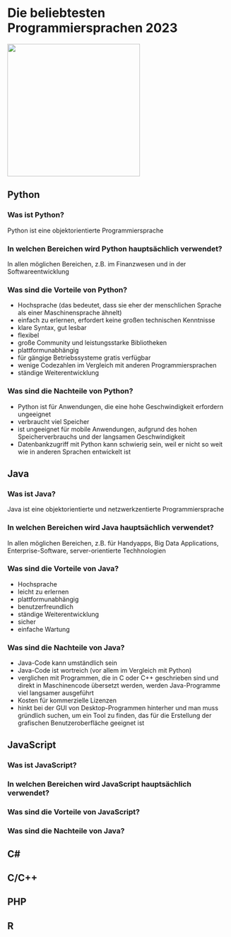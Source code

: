 # Die beliebtesten Programmiersprachen 2023
<img src="https://github.com/ec-mentors/IT-ist-das-was-fuer-mich/assets/151022420/e8bb931a-35e6-4106-b65a-80bf538fa621" height="300px">


## Python
### Was ist Python?
Python ist eine objektorientierte Programmiersprache
### In welchen Bereichen wird Python hauptsächlich verwendet?
In allen möglichen Bereichen, z.B. im Finanzwesen und in der Softwareentwicklung
### Was sind die Vorteile von Python?
- Hochsprache (das bedeutet, dass sie eher der menschlichen Sprache als einer Maschinensprache ähnelt)
- einfach zu erlernen, erfordert keine großen technischen Kenntnisse
- klare Syntax, gut lesbar 
- flexibel
- große Community und leistungsstarke Bibliotheken
- plattformunabhängig
- für gängige Betriebssysteme gratis verfügbar
- wenige Codezahlen im Vergleich mit anderen Programmiersprachen
- ständige Weiterentwicklung

### Was sind die Nachteile von Python?
- Python ist für Anwendungen, die eine hohe Geschwindigkeit erfordern ungeeignet
- verbraucht viel Speicher
- ist ungeeignet für mobile Anwendungen, aufgrund des hohen Speicherverbrauchs und der langsamen Geschwindigkeit
- Datenbankzugriff mit Python kann schwierig sein, weil er nicht so weit wie in anderen Sprachen entwickelt ist

## Java

### Was ist Java?
Java ist eine objektorientierte und netzwerkzentierte Programmiersprache

### In welchen Bereichen wird Java hauptsächlich verwendet?
In allen möglichen Bereichen, z.B. für Handyapps, Big Data Applications, Enterprise-Software, server-orientierte Techhnologien

### Was sind die Vorteile von Java?
- Hochsprache
- leicht zu erlernen
- plattformunabhängig
- benutzerfreundlich
- ständige Weiterentwicklung
- sicher
- einfache Wartung

### Was sind die Nachteile von Java?
- Java-Code kann umständlich sein
- Java-Code ist wortreich (vor allem im Vergleich mit Python)
- verglichen mit Programmen, die in C oder C++ geschrieben sind und direkt in Maschinencode übersetzt werden, werden Java-Programme viel langsamer ausgeführt
- Kosten für kommerzielle Lizenzen
- hinkt bei der GUI von Desktop-Programmen hinterher und man muss gründlich suchen, um ein Tool zu finden, das für die Erstellung der grafischen Benutzeroberfläche geeignet ist

## JavaScript

### Was ist JavaScript?

### In welchen Bereichen wird JavaScript hauptsächlich verwendet?

### Was sind die Vorteile von JavaScript?

### Was sind die Nachteile von Java?

## C#

## C/C++

## PHP 

## R
